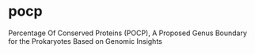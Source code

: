 # pocp
Percentage Of Conserved Proteins (POCP), A Proposed Genus Boundary for the Prokaryotes Based on Genomic Insights
